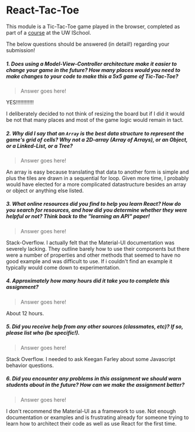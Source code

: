 # React-Tac-Toe

This module is a Tic-Tac-Toe game played in the browser, completed as part of a [course](http://arch-joelross.rhcloud.com/) at the UW ISchool. 

The below questions should be answered (in detail!) regarding your submission!


##### 1. Does using a Model-View-Controller architecture make it easier to change your game in the future? How many places would you need to make changes to your code to make this a 5x5 game of Tic-Tac-Toe?
> Answer goes here!

YES!!!!!!!!!!!!

I deliberately decided to not think of resizing the board but if I did it would be not that many places
and most of the game logic would remain in tact.


##### 2. Why did I say that an `Array` is the best data structure to represent the game's grid of cells? Why not a 2D-array (Array of Arrays), or an Object, or a Linked-List, or a Tree? 
> Answer goes here!

An array is easy because translating that data to another form is simple and plus the
tiles are drawn in a sequential for loop. Given more time, I probably would have elected for a more
complicated datastructure besides an array or object or anything else listed.


##### 3. What online resources did you find to help you learn React? How do you search for resources, and how did you determine whether they were helpful or not? Think back to the "learning an API" paper! 
> Answer goes here!

Stack-Overflow. I actually felt that the Material-UI documentation was severely lacking. They outline barely how to
use their components but there were a number of properties and other methods that seemed to have no good example and was difficult to use. If i couldn't find an example it typically would come down to experimentation.


##### 4. Approximately how many hours did it take you to complete this assignment? #####
> Answer goes here!

About 12 hours.

##### 5. Did you receive help from any other sources (classmates, etc)? If so, please list who (be specific!). #####
> Answer goes here!

Stack Overflow. I needed to ask Keegan Farley about some Javascript behavior questions.

##### 6. Did you encounter any problems in this assignment we should warn students about in the future? How can we make the assignment better? #####
> Answer goes here!

I don't recommend the Material-UI as a framework to use. Not enough documentation or examples and is frustrating already for someone trying to learn how to architect their code as well as use React for the first time.